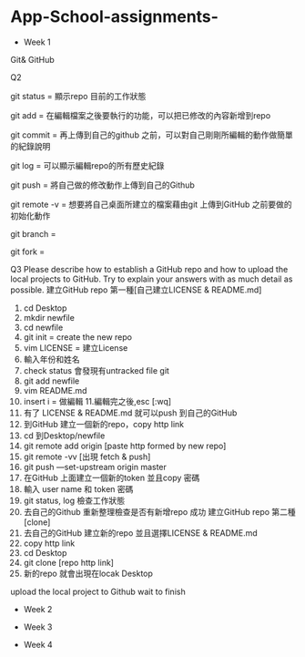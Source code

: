 # App-School-assignments-

- Week 1

Git& GitHub 

Q2

git status = 顯示repo 目前的工作狀態

git add = 在編輯檔案之後要執行的功能，可以把已修改的內容新增到repo

git commit = 再上傳到自己的github 之前，可以對自己剛剛所編輯的動作做簡單的紀錄說明

git log = 可以顯示編輯repo的所有歷史紀錄

git push = 將自己做的修改動作上傳到自己的Github

git remote -v = 想要將自己桌面所建立的檔案藉由git 上傳到GitHub 之前要做的初始化動作

git branch =

git fork =
 
Q3 Please describe how to establish a GitHub repo and how to upload the local projects to GitHub. Try to explain your answers with as much detail as possible.
建立GitHub repo 第一種[自己建立LICENSE & README.md]
1. cd Desktop
2. mkdir newfile
3. cd newfile
4. git init = create the new repo 
5. vim LICENSE = 建立License 
6. 輸入年份和姓名
7. check status 會發現有untracked file git 
8. git add newfile
9. vim README.md 
10. insert i = 做編輯
11.編輯完之後,esc [:wq]
12. 有了 LICENSE & README.md 就可以push 到自己的GitHub
13. 到GitHub 建立一個新的repo，copy http link
14. cd 到Desktop/newfile 
15. git remote add origin [paste http formed by new repo] 
16. git remote -vv [出現 fetch & push]
17. git push —set-upstream origin master
18. 在GitHub 上面建立一個新的token 並且copy 密碼 
19. 輸入 user name 和 token 密碼 
20. git status, log 檢查工作狀態
21. 去自己的Github 重新整理檢查是否有新增repo 成功
建立GitHub repo 第二種[clone]
1. 去自己的GitHub 建立新的repo 並且選擇LICENSE & README.md 
2. copy http link
3. cd Desktop
4. git clone [repo http link]
5. 新的repo 就會出現在locak Desktop

upload the local project to Github
wait to finish

- Week 2 

- Week 3

- Week 4 
